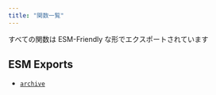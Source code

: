 ```yaml
---
title: "関数一覧"
---
```


すべての関数は ESM-Friendly な形でエクスポートされています

## ESM Exports

- [`archive`](/unitypackage/functions/archive)
